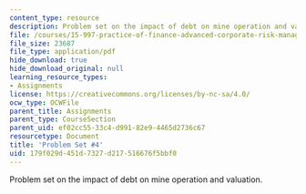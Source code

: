 ```yaml
---
content_type: resource
description: Problem set on the impact of debt on mine operation and valuation.
file: /courses/15-997-practice-of-finance-advanced-corporate-risk-management-spring-2009/179f029d451d7327d217516676f5bbf0_MIT15_997s09_pset04.pdf
file_size: 23687
file_type: application/pdf
hide_download: true
hide_download_original: null
learning_resource_types:
- Assignments
license: https://creativecommons.org/licenses/by-nc-sa/4.0/
ocw_type: OCWFile
parent_title: Assignments
parent_type: CourseSection
parent_uid: ef02cc55-33c4-d991-82e9-4465d2736c67
resourcetype: Document
title: 'Problem Set #4'
uid: 179f029d-451d-7327-d217-516676f5bbf0
---
```

Problem set on the impact of debt on mine operation and valuation.